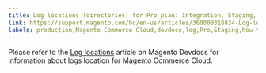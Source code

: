 ```yaml
---
title: Log locations (directories) for Pro plan: Integration, Staging, Production
link: https://support.magento.com/hc/en-us/articles/360000318834-Log-locations-directories-for-Pro-plan-Integration-Staging-Production
labels: production,Magento Commerce Cloud,devdocs,log,Pro,Staging,how to
---
```


<p>Please refer to the <a href="https://devdocs.magento.com/guides/v2.2/cloud/project/log-locations.html">Log locations</a> article on Magento Devdocs for information about logs location for Magento Commerce Cloud.</p>